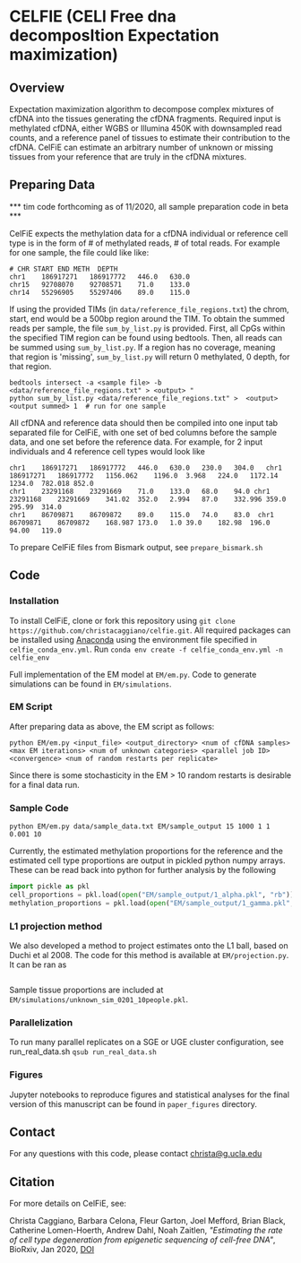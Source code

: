 # CELFIE (CELl Free dna decomposItion Expectation maximization)

## Overview
Expectation maximization algorithm to decompose complex mixtures of cfDNA into the tissues generating the cfDNA fragments. Required input is methylated cfDNA, either WGBS or Illumina 450K with downsampled read counts, and a reference panel of tissues to estimate their contribution to the cfDNA. CelFiE can estimate an arbitrary number of unknown or missing tissues from your reference that are truly in the cfDNA mixtures.


## Preparing Data

*** tim code forthcoming as of 11/2020, all sample preparation code in beta ***

CelFiE expects the methylation data for a cfDNA individual or reference cell type is in the form of # of methylated reads, # of total reads. For example for one sample, the file could like like:
```
# CHR START END METH  DEPTH   
chr1	186917271	186917772	446.0	630.0
chr15	92708070	92708571	71.0	133.0
chr14	55296905	55297406	89.0	115.0
```

If using the provided TIMs (in `data/reference_file_regions.txt`) the chrom, start, end would be a 500bp region around the TIM. To obtain the summed reads per sample, the file `sum_by_list.py` is provided. First, all CpGs within the specified TIM region can be found using bedtools. Then, all reads can be summed using `sum_by_list.py`. If a region has no coverage, meaning that region is 'missing', `sum_by_list.py` will return 0 methylated, 0 depth, for that region.
```
bedtools intersect -a <sample file> -b <data/reference_file_regions.txt" > <output> "
python sum_by_list.py <data/reference_file_regions.txt" >  <output>  <output summed> 1  # run for one sample
```

All cfDNA and reference data should then be compiled into one input tab separated file for CelFiE, with one set of bed columns before the sample data, and one set before the reference data. For example, for 2 input individuals and 4 reference cell types would look like

```
chr1	186917271	186917772	446.0	630.0	230.0	304.0	chr1	186917271	186917772	1156.062	1196.0	3.968	224.0	1172.14	1234.0	782.018	852.0
chr1	23291168	23291669	71.0	133.0	68.0	94.0 chr1	23291168	23291669	341.02	352.0	2.994	87.0	332.996	359.0	295.99	314.0
chr1	86709871	86709872	89.0	115.0	74.0	83.0  chr1	86709871	86709872	168.987	173.0	1.0	39.0	182.98	196.0	94.00	119.0
```

To prepare CelFiE files from Bismark output, see `prepare_bismark.sh`

## Code

### Installation 

To install CelFiE, clone or fork this repository using `git clone https://github.com/christacaggiano/celfie.git`. All required packages can be installed using [Anaconda](https://docs.conda.io/projects/conda/en/latest/user-guide/tasks/manage-environments.html) using the environment file specified in `celfie_conda_env.yml`. Run `conda env create -f celfie_conda_env.yml -n celfie_env`

Full implementation of the EM model at `EM/em.py`. Code to generate simulations can be found in `EM/simulations`.

### EM Script 

After preparing data as above, the EM script as follows:

``` python EM/em.py <input_file> <output_directory> <num of cfDNA samples> <max EM iterations> <num of unknown categories> <parallel job ID> <convergence> <num of random restarts per replicate> ```

Since there is some stochasticity in the EM > 10 random restarts is desirable for a final data run. 

### Sample Code 

``` python EM/em.py data/sample_data.txt EM/sample_output 15 1000 1 1 0.001 10 ```

Currently, the estimated methylation proportions for the reference and the estimated cell type proportions are output in pickled python numpy arrays. These can be read back into python for further analysis by the following

``` python 
import pickle as pkl
cell_proportions = pkl.load(open("EM/sample_output/1_alpha.pkl", "rb"))
methylation_proportions = pkl.load(open("EM/sample_output/1_gamma.pkl", "rb"))
```

### L1 projection method 

We also developed a method to project estimates onto the L1 ball, based on Duchi et al 2008. The code for this method is available at `EM/projection.py`. It can be ran as 

``` python projection.py <output_dir> <replicate> <number of tissues> <number of sites> <number of individuals> <input depth> <reference depth> <tissue_proportions.pkl>
```

Sample tissue proportions are included at `EM/simulations/unknown_sim_0201_10people.pkl`. 

### Parallelization 

To run many parallel replicates on a SGE or UGE cluster configuration, see run_real_data.sh
`qsub run_real_data.sh`

### Figures 

Jupyter notebooks to reproduce figures and statistical analyses for the final version of this manuscript can be found in `paper_figures` directory. 

## Contact 
For any questions with this code, please contact christa@g.ucla.edu 

## Citation
For more details on CelFiE, see:

Christa Caggiano, Barbara Celona, Fleur Garton, Joel Mefford, Brian Black, Catherine Lomen-Hoerth, Andrew Dahl, Noah Zaitlen, *"Estimating the rate of cell type degeneration from epigenetic sequencing of cell-free DNA"*, BioRxiv, Jan 2020, [DOI]( https://doi.org/10.1101/2020.01.15.907022)
